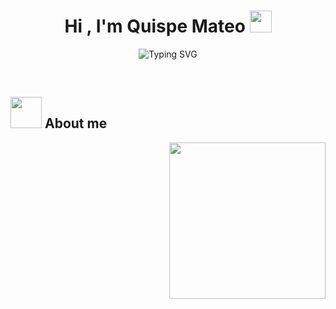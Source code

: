 <h1 align="center"><b>Hi , I'm Quispe Mateo </b><img src="https://media.giphy.com/media/hvRJCLFzcasrR4ia7z/giphy.gif" width="35"></h1>
<!--  -->
<p align="center">
 <img src="https://readme-typing-svg.herokuapp.com?font=Fira+Code&pause=1000&width=435&lines=+Computer+Engineering+Student+%F0%9F%92%BB;Always+learning+something+new+" alt="Typing SVG" />
</p>
<br>


## <picture><img src = "https://github.com/7oSkaaa/7oSkaaa/blob/main/Images/about_me.gif?raw=true" width = 50px></picture> About me

<picture> <img align="right" src="https://github.com/7oSkaaa/7oSkaaa/blob/main/Images/Right_Side.gif?raw=true" width = 250px></picture>

<br><br>
